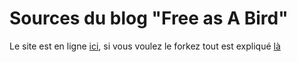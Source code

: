 # Sources du blog "Free as A Bird"

Le site est en ligne [ici](https://alexsedlex.github.io), si vous voulez le forkez tout est expliqué [là](https://alexsedlex.github.io/forkme/)